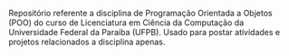Repositório referente a disciplina de Programação Orientada a Objetos (POO) do curso de Licenciatura
em Ciência da Computação da Universidade Federal da Paraiba (UFPB).
Usado para postar atividades e projetos relacionados a disciplina apenas.
